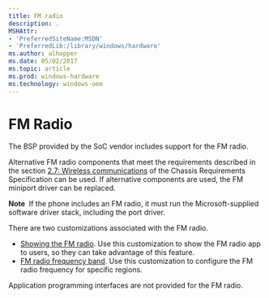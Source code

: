 ```yaml
---
title: FM radio
description: .
MSHAttr:
- 'PreferredSiteName:MSDN'
- 'PreferredLib:/library/windows/hardware'
ms.author: alhopper
ms.date: 05/02/2017
ms.topic: article
ms.prod: windows-hardware
ms.technology: windows-oem
---
```


# FM Radio

The BSP provided by the SoC vendor includes support for the FM radio.

Alternative FM radio components that meet the requirements described in the section <a href="https://msdn.microsoft.com/en-us/library/windows/hardware/dn756593">2.7: Wireless communications</a> of the Chassis Requirements Specification can be used. If alternative components are used, the FM miniport driver can be replaced.

**Note**  If the phone includes an FM radio, it must run the Microsoft-supplied software driver stack, including the port driver.

There are two customizations associated with the FM radio.
* <a href = "https://msdn.microsoft.com/en-us/windows/hardware/commercialize/customize/mobile/mcsf/showing-the-fm-radio">Showing the FM radio</a>. Use this customization to show the FM radio app to users, so they can take advantage of this feature.
* <a href="https://msdn.microsoft.com/en-us/windows/hardware/commercialize/customize/mobile/mcsf/fm-radio-frequency-band">FM radio frequency band</a>. Use this customization to configure the FM radio frequency for specific regions.

Application programming interfaces are not provided for the FM radio.
